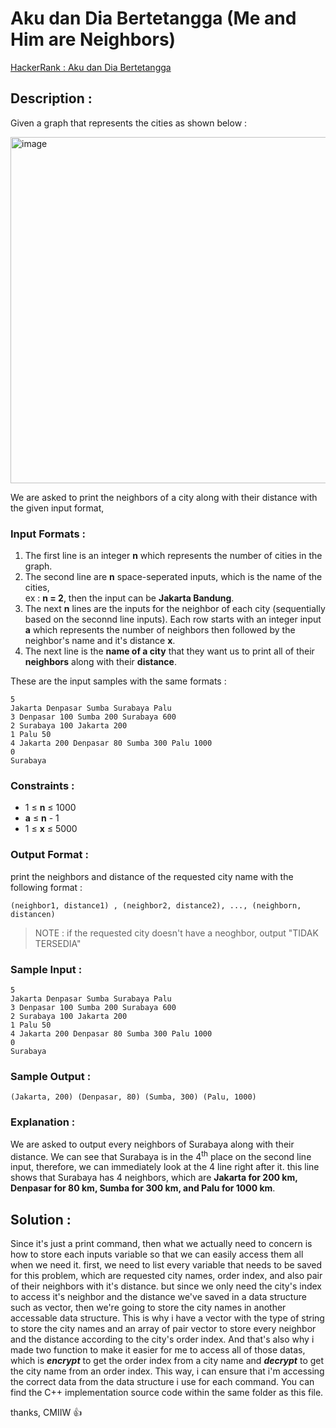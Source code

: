 # Aku dan Dia Bertetangga (Me and Him are Neighbors)

[HackerRank : Aku dan Dia Bertetangga](https://www.hackerrank.com/contests/alpro-its-sd-m4-e-2022/challenges/aku-dan-dia-bertetangga)

## Description :
Given a graph that represents the cities as shown below :
  
<img width="554" alt="image" src="https://user-images.githubusercontent.com/105977864/209458388-3dc73f44-baeb-4a22-8c08-95898b30ba07.png">
  
We are asked to print the neighbors of a city along with their distance with the given input format,
  
### Input Formats :
1. The first line is an integer **n** which represents the number of cities in the graph.
2. The second line are **n** space-seperated inputs, which is the name of the cities,  
ex : **n = 2**, then the input can be **Jakarta Bandung**.
3. The next **n** lines are the inputs for the neighbor of each city (sequentially based on the seconnd line inputs). Each row starts with an integer input **a** which represents the number of neighbors then followed by the neighbor's name and it's distance **x**.
4. The next line is the **name of a city** that they want us to print all of their **neighbors** along with their **distance**.
  
These are the input samples with the same formats :

```
5
Jakarta Denpasar Sumba Surabaya Palu
3 Denpasar 100 Sumba 200 Surabaya 600
2 Surabaya 100 Jakarta 200
1 Palu 50
4 Jakarta 200 Denpasar 80 Sumba 300 Palu 1000
0
Surabaya
```

### Constraints :
- 1 &le; **n** &le; 1000
- **a** &le; **n** - 1
- 1 &le; **x** &le; 5000

### Output Format :
print the neighbors and distance of the requested city name with the following format :  
  
```
(neighbor1, distance1) , (neighbor2, distance2), ..., (neighborn, distancen)
```

>NOTE : if the requested city doesn't have a neoghbor, output "TIDAK TERSEDIA"
  
### Sample Input :
```
5
Jakarta Denpasar Sumba Surabaya Palu
3 Denpasar 100 Sumba 200 Surabaya 600
2 Surabaya 100 Jakarta 200
1 Palu 50
4 Jakarta 200 Denpasar 80 Sumba 300 Palu 1000
0
Surabaya
```  

### Sample Output :
```
(Jakarta, 200) (Denpasar, 80) (Sumba, 300) (Palu, 1000) 
```  

### Explanation :
We are asked to output every neighbors of Surabaya along with their distance. We can see that Surabaya is in the 4<sup>th</sup> place on the second line input, therefore, we can immediately look at the 4 line right after it. this line shows that Surabaya has 4 neighbors, which are **Jakarta for 200 km, Denpasar for 80 km, Sumba for 300 km, and Palu for 1000 km**.


## Solution :
Since it's just a print command, then what we actually need to concern is how to store each inputs variable so that we can easily access them all when we need it. first, we need to list every variable that needs to be saved for this problem, which are requested city names, order index, and also pair of their neighbors with it's distance. but since we only need the city's index to access it's neighbor and the distance we've saved in a data structure such as vector, then we're going to store the city names in another accessable data structure. This is why i have a vector with the type of string to store the city names and an array of pair vector to store every neighbor and the distance according to the city's order index. And that's also why i made two function to make it easier for me to access all of those datas, which is ***encrypt*** to get the order index from a city name and ***decrypt*** to get the city name from an order index. This way, i can ensure that i'm accessing the correct data from the data structure i use for each command. You can find the C++ implementation source code within the same folder as this file. 
  
thanks, CMIIW :thumbsup: